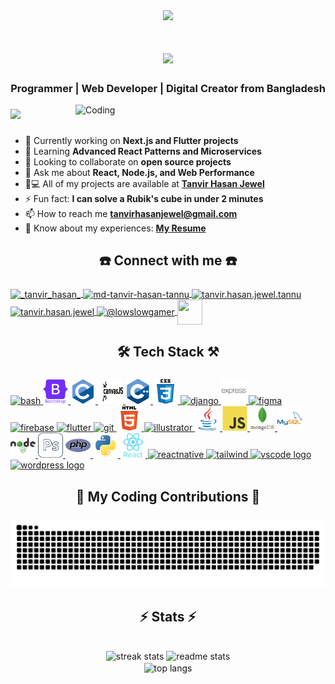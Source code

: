 <div align="center">
<img height="250" src="https://media.licdn.com/dms/image/v2/D5616AQEIeq-z64KPsg/profile-displaybackgroundimage-shrink_350_1400/profile-displaybackgroundimage-shrink_350_1400/0/1711186104324?e=1749686400&v=beta&t=P9g7SD_lqwSReYxCPMzDCnGJsRRIkXBf_bp5NAqTSjY"/>
</div>

###

<h1 align="center">
  <img src="https://readme-typing-svg.herokuapp.com/?font=Righteous&size=35&center=true&vCenter=true&width=500&height=70&duration=4000&lines=Hi+There!+👋;+I'm+MD+Tanvir+Hasan+Jewel;" />
</h1>

<h3 align="center">Programmer | Web Developer | Digital Creator from Bangladesh</h3>

<img align="right" alt="Coding" width="400" src="https://images.squarespace-cdn.com/content/v1/5769fc401b631bab1addb2ab/1541580611624-TE64QGKRJG8SWAIUS7NS/coding-freak.gif">

###

<div align="left">
  <img src="https://visitor-badge.laobi.icu/badge?page_id=tanvirhasanjewel.tanvirhasanjewel&"  />
</div>

###



###

<p align="left">

- 🔭 Currently working on **Next.js and Flutter projects**
- 🌱 Learning **Advanced React Patterns and Microservices**
- 👯 Looking to collaborate on **open source projects**
- 💬 Ask me about **React, Node.js, and Web Performance**
- 👨💻 All of my projects are available at **[Tanvir Hasan Jewel](https://www.tanvirhasanjewel.com)**
- ⚡ Fun fact: **I can solve a Rubik's cube in under 2 minutes**
- 📫 How to reach me **[tanvirhasanjewel@gmail.com](https://mail.google.com/mail/u/1/#inbox)**
- 📄 Know about my experiences: **[My Resume](https://drive.google.com/file/d/1cfkqIbPws_pN61tytvAv4rsGKWO9M17N/view?usp=sharing)**

###

<h2 align="center">☎️ Connect with me ☎️</h2>

###

  <p align="left">

<a href="https://twitter.com/_tanvir_hasan_" target="blank">
<img align="center" src="https://raw.githubusercontent.com/rahuldkjain/github-profile-readme-generator/master/src/images/icons/Social/twitter.svg" alt="_tanvir_hasan_" height="40" width="40" />
</a>
<a href="https://linkedin.com/in/md-tanvir-hasan-tannu" target="blank">
<img align="center" src="https://raw.githubusercontent.com/rahuldkjain/github-profile-readme-generator/master/src/images/icons/Social/linked-in-alt.svg" alt="md-tanvir-hasan-tannu" height="40" width="40" />
</a>
<a href="https://fb.com/tanvir.hasan.jewel.tannu" target="blank">
<img align="center" src="https://raw.githubusercontent.com/rahuldkjain/github-profile-readme-generator/master/src/images/icons/Social/facebook.svg" alt="tanvir.hasan.jewel.tannu" height="40" width="40" />
</a>
<a href="https://instagram.com/tanvir.hasan.jewel" target="blank">
<img align="center" src="https://raw.githubusercontent.com/rahuldkjain/github-profile-readme-generator/master/src/images/icons/Social/instagram.svg" alt="tanvir.hasan.jewel" height="40" width="40" />
</a>
<a href="https://www.youtube.com/c/@lowslowgamer" target="blank">
<img align="center" src="https://raw.githubusercontent.com/rahuldkjain/github-profile-readme-generator/master/src/images/icons/Social/youtube.svg" alt="@lowslowgamer" height="40" width="40" />
</a>
<a href="https://wa.me/qr/VMRUGA3U3TOMD1" target="blank">
<img align="center" src="https://static.vecteezy.com/system/resources/previews/024/398/617/original/whatsapp-logo-icon-isolated-on-transparent-background-free-png.png" height="40" width="40" />
</a>

</p>

###

<h2 align="center">🛠 Tech Stack ⚒️</h2>

###

  <p align="left"> 

<a href="https://www.gnu.org/software/bash/" target="_blank" rel="noreferrer"> 
  <img src="https://www.vectorlogo.zone/logos/gnu_bash/gnu_bash-icon.svg" alt="bash" width="40" height="40"/> 
</a> 
<a href="https://getbootstrap.com" target="_blank" rel="noreferrer"> 
  <img src="https://raw.githubusercontent.com/devicons/devicon/master/icons/bootstrap/bootstrap-plain-wordmark.svg" alt="bootstrap" width="40" height="40"/> 
</a> 
<a href="https://www.cprogramming.com/" target="_blank" rel="noreferrer"> 
  <img src="https://raw.githubusercontent.com/devicons/devicon/master/icons/c/c-original.svg" alt="c" width="40" height="40"/> 
</a> 
<a href="https://canvasjs.com" target="_blank" rel="noreferrer">
 <img src="https://raw.githubusercontent.com/Hardik0307/Hardik0307/master/assets/canvasjs-charts.svg" alt="canvasjs" width="40" height="40"/> 
</a> 
<a href="https://www.w3schools.com/cpp/" target="_blank" rel="noreferrer"> 
 <img src="https://raw.githubusercontent.com/devicons/devicon/master/icons/cplusplus/cplusplus-original.svg" alt="cplusplus" width="40" height="40"/> 
</a> 
<a href="https://www.w3schools.com/css/" target="_blank" rel="noreferrer"> 
  <img src="https://raw.githubusercontent.com/devicons/devicon/master/icons/css3/css3-original-wordmark.svg" alt="css3" width="40" height="40"/> 
</a> 
<a href="https://www.djangoproject.com/" target="_blank" rel="noreferrer"> 
  <img src="https://cdn.worldvectorlogo.com/logos/django.svg" alt="django" width="40" height="40"/> 
</a> 
<a href="https://expressjs.com" target="_blank" rel="noreferrer"> 
  <img src="https://raw.githubusercontent.com/devicons/devicon/master/icons/express/express-original-wordmark.svg" alt="express" width="40" height="40"/> 
</a> 
<a href="https://www.figma.com/" target="_blank" rel="noreferrer"> 
  <img src="https://www.vectorlogo.zone/logos/figma/figma-icon.svg" alt="figma" width="40" height="40"/> 
</a> 
<a href="https://firebase.google.com/" target="_blank" rel="noreferrer"> 
  <img src="https://www.vectorlogo.zone/logos/firebase/firebase-icon.svg" alt="firebase" width="40" height="40"/> 
</a> 
<a href="https://flutter.dev" target="_blank" rel="noreferrer"> 
  <img src="https://www.vectorlogo.zone/logos/flutterio/flutterio-icon.svg" alt="flutter" width="40" height="40"/> 
</a> 
<a href="https://git-scm.com/" target="_blank" rel="noreferrer"> 
  <img src="https://www.vectorlogo.zone/logos/git-scm/git-scm-icon.svg" alt="git" width="40" height="40"/> 
</a> 
<a href="https://www.w3.org/html/" target="_blank" rel="noreferrer"> 
  <img src="https://raw.githubusercontent.com/devicons/devicon/master/icons/html5/html5-original-wordmark.svg" alt="html5" width="40" height="40"/> 
</a> 
<a href="https://www.adobe.com/in/products/illustrator.html" target="_blank" rel="noreferrer"> 
  <img src="https://www.vectorlogo.zone/logos/adobe_illustrator/adobe_illustrator-icon.svg" alt="illustrator" width="40" height="40"/> 
</a> 
<a href="https://www.java.com" target="_blank" rel="noreferrer"> 
  <img src="https://raw.githubusercontent.com/devicons/devicon/master/icons/java/java-original.svg" alt="java" width="40" height="40"/> 
</a> 
<a href="https://developer.mozilla.org/en-US/docs/Web/JavaScript" target="_blank" rel="noreferrer"> 
  <img src="https://raw.githubusercontent.com/devicons/devicon/master/icons/javascript/javascript-original.svg" alt="javascript" width="40" height="40"/> 
</a> 
<a href="https://www.mongodb.com/" target="_blank" rel="noreferrer"> 
  <img src="https://raw.githubusercontent.com/devicons/devicon/master/icons/mongodb/mongodb-original-wordmark.svg" alt="mongodb" width="40" height="40"/> 
</a> 
<a href="https://www.mysql.com/" target="_blank" rel="noreferrer"> 
  <img src="https://raw.githubusercontent.com/devicons/devicon/master/icons/mysql/mysql-original-wordmark.svg" alt="mysql" width="40" height="40"/> 
</a> 
<a href="https://nodejs.org" target="_blank" rel="noreferrer"> 
  <img src="https://raw.githubusercontent.com/devicons/devicon/master/icons/nodejs/nodejs-original-wordmark.svg" alt="nodejs" width="40" height="40"/> 
</a> 
<a href="https://www.photoshop.com/en" target="_blank" rel="noreferrer"> 
  <img src="https://raw.githubusercontent.com/devicons/devicon/master/icons/photoshop/photoshop-line.svg" alt="photoshop" width="40" height="40"/> 
</a> 
<a href="https://www.php.net" target="_blank" rel="noreferrer"> 
  <img src="https://raw.githubusercontent.com/devicons/devicon/master/icons/php/php-original.svg" alt="php" width="40" height="40"/> 
</a> 
<a href="https://www.python.org" target="_blank" rel="noreferrer"> 
  <img src="https://raw.githubusercontent.com/devicons/devicon/master/icons/python/python-original.svg" alt="python" width="40" height="40"/> 
</a> 
<a href="https://reactjs.org/" target="_blank" rel="noreferrer"> 
  <img src="https://raw.githubusercontent.com/devicons/devicon/master/icons/react/react-original-wordmark.svg" alt="react" width="40" height="40"/> 
</a> 
<a href="https://reactnative.dev/" target="_blank" rel="noreferrer"> 
  <img src="https://reactnative.dev/img/header_logo.svg" alt="reactnative" width="40" height="40"/> 
</a> 
<a href="https://tailwindcss.com/" target="_blank" rel="noreferrer"> <img src="https://www.vectorlogo.zone/logos/tailwindcss/tailwindcss-icon.svg" alt="tailwind" width="40" height="40"/> </a> 
<a href="https://code.visualstudio.com/" target="_blank" rel="noreferrer"> <img src="https://skillicons.dev/icons?i=vscode" height="40" alt="vscode logo" width="40" /> </a>
<a href="https://wordpress.org/" target="_blank" rel="noreferrer"> <img src="https://skillicons.dev/icons?i=wordpress" height="40" alt="wordpress logo" width="40" /> </a>

</p>

###

<div align="center"> <h2>🐍 My Coding Contributions 🐍</h2>

###

<img src="https://raw.githubusercontent.com/Platane/snk/output/github-contribution-grid-snake.svg" alt="Snake animation" style="max-width: 100%;">

###

<h2 align="center">⚡ Stats ⚡</h2>
<br>

<div align=center>
  <img width=390 src="https://github-readme-streak-stats-salesp07.vercel.app/?user=tanvirhasanjewel&count_private=true&theme=react&border_radius=10" alt="streak stats"/>
  <img width=390 src="https://github-readme-stats-salesp07.vercel.app/api?username=tanvirhasanjewel&count_private=true&show_icons=true&theme=react&rank_icon=github&border_radius=10" alt="readme stats" />
  <br/>
  <img width=325 align="center" src="https://github-readme-stats-salesp07.vercel.app/api/top-langs/?username=tanvirhasanjewel&layout=compact&theme=react&border_radius=10&size_weight=0.5&count_weight=0.5&exclude_repo=github-readme-stats" alt="top langs" />
</div>

<br/><br/>

###


###

